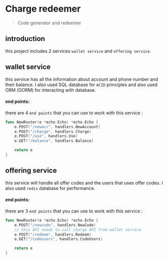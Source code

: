 # Charge redeemer 

> Code generator and redeemer

## introduction
this project includes 2 services `wallet service` and `offering service`.

## wallet service
this service has all the information about account and phone number and their balance. I also used SQL database for `ACID` principles and also used ORM (GORM) for interacting with database. <br>

#### end points:
there are 4 `end points` that you can use to work with this service :

```go
func NewRouter(e *echo.Echo) *echo.Echo {
    e.POST("/newacc", handlers.NewAccount)
    e.POST("/charge", handlers.Charge)
    e.POST("/use", handlers.Use)
    e.GET("/balance", handlers.Balance)

    return e
}
````

## offering service
this service will handle all offer codes and the users that uses offer codes. I also used `redis` database for performance. <br>

#### end points:
there are 3 `end points` that you can use to work with this service :

```go
func NewRouter(e *echo.Echo) *echo.Echo {
    e.POST("/newcode", handlers.NewCode)
	// this API needs to call charge API from wallet service
    e.POST("/redeem", handlers.Redeem)
    e.GET("/codeusers", handlers.CodeUsers)

    return e
}
````

